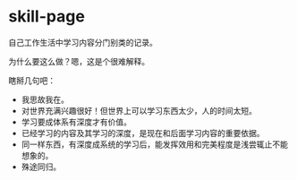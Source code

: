 skill-page
==========

自己工作生活中学习内容分门别类的记录。

为什么要这么做？嗯，这是个很难解释。

瞎掰几句吧：

* 我思故我在。
* 对世界充满兴趣很好！但世界上可以学习东西太少，人的时间太短。
* 学习要成体系有深度才有价值。
* 已经学习的内容及其学习的深度，是现在和后面学习内容的重要依据。
* 同一样东西，有深度成系统的学习后，能发挥效用和完美程度是浅尝辄止不能想象的。
* 殊途同归。
